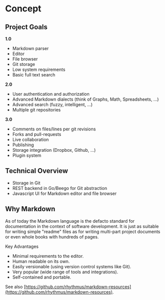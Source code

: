 # Concept

## Project Goals

**1.0**

* Markdown parser
* Editor
* File browser
* Git storage
* Low system requirements
* Basic full text search

**2.0**

* User authentication and authorization
* Advanced Markdown dialects (think of Graphs, Math, Spreadsheets, ...)
* Advanced search (fuzzy, intelligent, ...)
* Multiple git repositories

**3.0**

* Comments on files/lines per git revisions
* Forks and pull-requests
* Live collaboration
* Publishing
* Storage integration (Dropbox, Github, ...)
* Plugin system

## Technical Overview

* Storage in Git
* REST backend in Go/Beego for Git abstraction
* Javascript UI for Markdown editor and file browser

## Why Markdown

As of today the Markdown language is the defacto standard for documentation in the context of software development. It is just as suitable for writing simple "readme" files as for writing multi-part project documents or even whole books with hundreds of pages.

Key Advantages

* Minimal requirements to the editor.
* Human readable on its own.
* Easily versionable (using version control systems like Git).
* Very popular (wide range of tools and integrations).
* Self-contained and portable.

See also [https://github.com/rhythmus/markdown-resources](https://github.com/rhythmus/markdown-resources).
